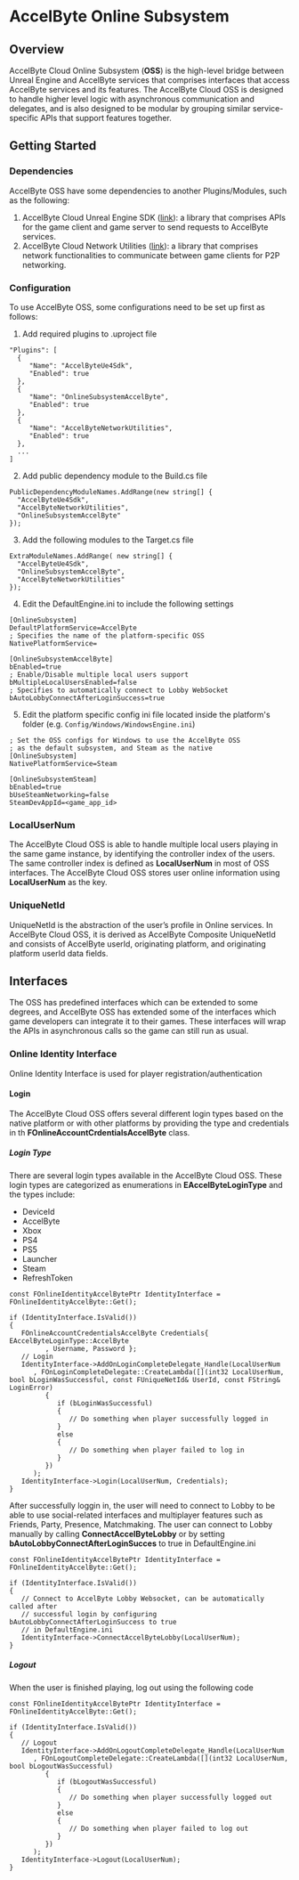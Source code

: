 # AccelByte Online Subsystem
## Overview
AccelByte Cloud Online Subsystem (**OSS**) is the high-level bridge between Unreal Engine and AccelByte
services that comprises interfaces that access AccelByte services and its features. The AccelByte Cloud
OSS is designed to handle higher level logic with asynchronous communication and delegates, and is also
designed to  be modular by grouping similar service-specific APIs that support features together.
## Getting Started

### Dependencies
AccelByte OSS have some dependencies to another Plugins/Modules, such as the following:
1. AccelByte Cloud Unreal Engine SDK ([link](https://github.com/accelbyte/accelbyte-unreal-sdk-plugin)):
   a library that comprises APIs for the game client and game server to send requests to AccelByte services.
2. AccelByte Cloud Network Utilities ([link](https://github.com/AccelByte/accelbyte-unreal-network-utilities)):
   a library that comprises network functionalities to communicate between game clients for P2P networking.

### Configuration
To use AccelByte OSS, some configurations need to be set up first as follows:
1. Add required plugins to .uproject file
```
"Plugins": [
  {
     "Name": "AccelByteUe4Sdk",
     "Enabled": true
  },
  {
     "Name": "OnlineSubsystemAccelByte",
     "Enabled": true
  },
  {
     "Name": "AccelByteNetworkUtilities",
     "Enabled": true
  },
  ...
]
```
2. Add public dependency module to the Build.cs file
```
PublicDependencyModuleNames.AddRange(new string[] { 
  "AccelByteUe4Sdk",
  "AccelByteNetworkUtilities",
  "OnlineSubsystemAccelByte"
});
```
3. Add the following modules to the Target.cs file
```
ExtraModuleNames.AddRange( new string[] { 
  "AccelByteUe4Sdk",
  "OnlineSubsystemAccelByte",
  "AccelByteNetworkUtilities"
});
```
4. Edit the DefaultEngine.ini to include the following settings
```
[OnlineSubsystem]
DefaultPlatformService=AccelByte
; Specifies the name of the platform-specific OSS
NativePlatformService=

[OnlineSubsystemAccelByte]
bEnabled=true
; Enable/Disable multiple local users support
bMultipleLocalUsersEnabled=false
; Specifies to automatically connect to Lobby WebSocket
bAutoLobbyConnectAfterLoginSuccess=true
```
5. Edit the platform specific config ini file located inside the platform's folder (e.g. ```Config/Windows/WindowsEngine.ini```)
```
; Set the OSS configs for Windows to use the AccelByte OSS 
; as the default subsystem, and Steam as the native
[OnlineSubsystem]
NativePlatformService=Steam

[OnlineSubsystemSteam]
bEnabled=true
bUseSteamNetworking=false
SteamDevAppId=<game_app_id>
```
### LocalUserNum
The AccelByte Cloud OSS is able to handle multiple local users playing in the same game instance, by identifying
the controller index of the users. The same controller index is defined as **LocalUserNum** in most of OSS
interfaces. The AccelByte Cloud OSS stores user online information using **LocalUserNum** as the key.
### UniqueNetId
UniqueNetId is the abstraction of the user’s profile in Online services. In AccelByte Cloud OSS, it is derived
as AccelByte Composite UniqueNetId and consists of AccelByte userId, originating platform, and
originating platform userId data fields.
## Interfaces
The OSS has predefined interfaces which can be extended to some degrees, and AccelByte OSS has extended some of
the interfaces which game developers can integrate it to their games. These interfaces will wrap the APIs in
asynchronous calls so the game can still run as usual.
### Online Identity Interface
Online Identity Interface is used for player registration/authentication
#### Login
The AccelByte Cloud OSS offers several different login types based on the native platform or with other platforms
by providing the type and credentials in th **FOnlineAccountCrdentialsAccelByte** class.
##### Login Type
There are several login types available in the AccelByte Cloud OSS. These login types are categorized as
enumerations in **EAccelByteLoginType** and the types include:
- DeviceId
- AccelByte
- Xbox
- PS4
- PS5
- Launcher
- Steam
- RefreshToken
```
const FOnlineIdentityAccelBytePtr IdentityInterface = FOnlineIdentityAccelByte::Get();
 
if (IdentityInterface.IsValid())
{
   FOnlineAccountCredentialsAccelByte Credentials{ EAccelByteLoginType::AccelByte
         , Username, Password };
   // Login
   IdentityInterface->AddOnLoginCompleteDelegate_Handle(LocalUserNum
      , FOnLoginCompleteDelegate::CreateLambda([](int32 LocalUserNum, bool bLoginWasSuccessful, const FUniqueNetId& UserId, const FString& LoginError)
         {
            if (bLoginWasSuccessful)
            {
               // Do something when player successfully logged in
            } 
            else
            {
               // Do something when player failed to log in
            }
         })
      );
   IdentityInterface->Login(LocalUserNum, Credentials);
}
```
After successfully loggin in, the user will need to connect to Lobby to be able to use social-related
interfaces and multiplayer features such as Friends, Party, Presence, Matchmaking. The user can connect
to Lobby manually by calling **ConnectAccelByteLobby** or by setting **bAutoLobbyConnectAfterLoginSucces**
to true in DefaultEngine.ini
```
const FOnlineIdentityAccelBytePtr IdentityInterface = FOnlineIdentityAccelByte::Get();
 
if (IdentityInterface.IsValid())
{
   // Connect to AccelByte Lobby Websocket, can be automatically called after
   // successful login by configuring bAutoLobbyConnectAfterLoginSuccess to true
   // in DefaultEngine.ini
   IdentityInterface->ConnectAccelByteLobby(LocalUserNum);
}
```
##### Logout
When the user is finished playing, log out using the following code
```
const FOnlineIdentityAccelBytePtr IdentityInterface = FOnlineIdentityAccelByte::Get();
 
if (IdentityInterface.IsValid())
{
   // Logout
   IdentityInterface->AddOnLogoutCompleteDelegate_Handle(LocalUserNum
      , FOnLogoutCompleteDelegate::CreateLambda([](int32 LocalUserNum, bool bLogoutWasSuccessful)
         {
            if (bLogoutWasSuccessful)
            {
               // Do something when player successfully logged out
            } 
            else
            {
               // Do something when player failed to log out
            }
         })
      );
   IdentityInterface->Logout(LocalUserNum);
}
```